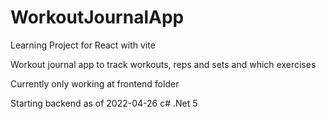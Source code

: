 # WorkoutJournalApp

Learning Project for React with vite

Workout journal app to track workouts, reps and sets and which exercises

Currently only working at frontend folder

Starting backend as of 2022-04-26
c# .Net 5 
